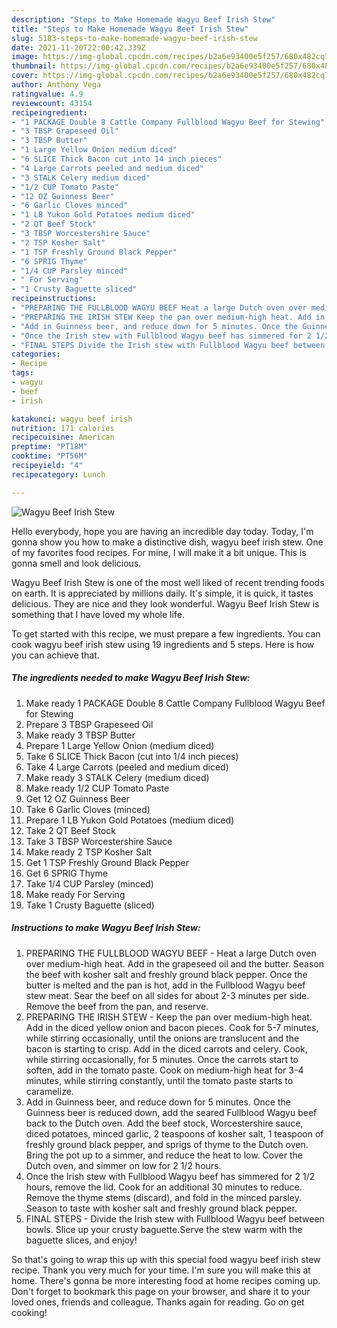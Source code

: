 ```yaml
---
description: "Steps to Make Homemade Wagyu Beef Irish Stew"
title: "Steps to Make Homemade Wagyu Beef Irish Stew"
slug: 5183-steps-to-make-homemade-wagyu-beef-irish-stew
date: 2021-11-20T22:00:42.339Z
image: https://img-global.cpcdn.com/recipes/b2a6e93400e5f257/680x482cq70/wagyu-beef-irish-stew-recipe-main-photo.jpg
thumbnail: https://img-global.cpcdn.com/recipes/b2a6e93400e5f257/680x482cq70/wagyu-beef-irish-stew-recipe-main-photo.jpg
cover: https://img-global.cpcdn.com/recipes/b2a6e93400e5f257/680x482cq70/wagyu-beef-irish-stew-recipe-main-photo.jpg
author: Anthony Vega
ratingvalue: 4.9
reviewcount: 43154
recipeingredient:
- "1 PACKAGE Double 8 Cattle Company Fullblood Wagyu Beef for Stewing"
- "3 TBSP Grapeseed Oil"
- "3 TBSP Butter"
- "1 Large Yellow Onion medium diced"
- "6 SLICE Thick Bacon cut into 14 inch pieces"
- "4 Large Carrots peeled and medium diced"
- "3 STALK Celery medium diced"
- "1/2 CUP Tomato Paste"
- "12 OZ Guinness Beer"
- "6 Garlic Cloves minced"
- "1 LB Yukon Gold Potatoes medium diced"
- "2 QT Beef Stock"
- "3 TBSP Worcestershire Sauce"
- "2 TSP Kosher Salt"
- "1 TSP Freshly Ground Black Pepper"
- "6 SPRIG Thyme"
- "1/4 CUP Parsley minced"
- " For Serving"
- "1 Crusty Baguette sliced"
recipeinstructions:
- "PREPARING THE FULLBLOOD WAGYU BEEF Heat a large Dutch oven over medium-high heat. Add in the grapeseed oil and the butter. Season the beef with kosher salt and freshly ground black pepper. Once the butter is melted and the pan is hot, add in the Fullblood Wagyu beef stew meat. Sear the beef on all sides for about 2-3 minutes per side. Remove the beef from the pan, and reserve."
- "PREPARING THE IRISH STEW Keep the pan over medium-high heat. Add in the diced yellow onion and bacon pieces. Cook for 5-7 minutes, while stirring occasionally, until the onions are translucent and the bacon is starting to crisp. Add in the diced carrots and celery. Cook, while stirring occasionally, for 5 minutes. Once the carrots start to soften, add in the tomato paste. Cook on medium-high heat for 3-4 minutes, while stirring constantly, until the tomato paste starts to caramelize."
- "Add in Guinness beer, and reduce down for 5 minutes. Once the Guinness beer is reduced down, add the seared Fullblood Wagyu beef back to the Dutch oven. Add the beef stock, Worcestershire sauce, diced potatoes, minced garlic, 2 teaspoons of kosher salt, 1 teaspoon of freshly ground black pepper, and sprigs of thyme to the Dutch oven. Bring the pot up to a simmer, and reduce the heat to low. Cover the Dutch oven, and simmer on low for 2 1/2 hours."
- "Once the Irish stew with Fullblood Wagyu beef has simmered for 2 1/2 hours, remove the lid. Cook for an additional 30 minutes to reduce. Remove the thyme stems (discard), and fold in the minced parsley. Season to taste with kosher salt and freshly ground black pepper."
- "FINAL STEPS Divide the Irish stew with Fullblood Wagyu beef between bowls. Slice up your crusty baguette.Serve the stew warm with the baguette slices, and enjoy!"
categories:
- Recipe
tags:
- wagyu
- beef
- irish

katakunci: wagyu beef irish 
nutrition: 171 calories
recipecuisine: American
preptime: "PT18M"
cooktime: "PT56M"
recipeyield: "4"
recipecategory: Lunch

---
```



![Wagyu Beef Irish Stew](https://img-global.cpcdn.com/recipes/b2a6e93400e5f257/680x482cq70/wagyu-beef-irish-stew-recipe-main-photo.jpg)

Hello everybody, hope you are having an incredible day today. Today, I'm gonna show you how to make a distinctive dish, wagyu beef irish stew. One of my favorites food recipes. For mine, I will make it a bit unique. This is gonna smell and look delicious.



Wagyu Beef Irish Stew is one of the most well liked of recent trending foods on earth. It is appreciated by millions daily. It's simple, it is quick, it tastes delicious. They are nice and they look wonderful. Wagyu Beef Irish Stew is something that I have loved my whole life.


To get started with this recipe, we must prepare a few ingredients. You can cook wagyu beef irish stew using 19 ingredients and 5 steps. Here is how you can achieve that.

<!--inarticleads1-->

##### The ingredients needed to make Wagyu Beef Irish Stew:

1. Make ready 1 PACKAGE Double 8 Cattle Company Fullblood Wagyu Beef for Stewing
1. Prepare 3 TBSP Grapeseed Oil
1. Make ready 3 TBSP Butter
1. Prepare 1 Large Yellow Onion (medium diced)
1. Take 6 SLICE Thick Bacon (cut into 1/4 inch pieces)
1. Take 4 Large Carrots (peeled and medium diced)
1. Make ready 3 STALK Celery (medium diced)
1. Make ready 1/2 CUP Tomato Paste
1. Get 12 OZ Guinness Beer
1. Take 6 Garlic Cloves (minced)
1. Prepare 1 LB Yukon Gold Potatoes (medium diced)
1. Take 2 QT Beef Stock
1. Take 3 TBSP Worcestershire Sauce
1. Make ready 2 TSP Kosher Salt
1. Get 1 TSP Freshly Ground Black Pepper
1. Get 6 SPRIG Thyme
1. Take 1/4 CUP Parsley (minced)
1. Make ready  For Serving
1. Take 1 Crusty Baguette (sliced)




<!--inarticleads2-->

##### Instructions to make Wagyu Beef Irish Stew:

1. PREPARING THE FULLBLOOD WAGYU BEEF - Heat a large Dutch oven over medium-high heat. Add in the grapeseed oil and the butter. Season the beef with kosher salt and freshly ground black pepper. Once the butter is melted and the pan is hot, add in the Fullblood Wagyu beef stew meat. Sear the beef on all sides for about 2-3 minutes per side. Remove the beef from the pan, and reserve.
1. PREPARING THE IRISH STEW - Keep the pan over medium-high heat. Add in the diced yellow onion and bacon pieces. Cook for 5-7 minutes, while stirring occasionally, until the onions are translucent and the bacon is starting to crisp. Add in the diced carrots and celery. Cook, while stirring occasionally, for 5 minutes. Once the carrots start to soften, add in the tomato paste. Cook on medium-high heat for 3-4 minutes, while stirring constantly, until the tomato paste starts to caramelize.
1. Add in Guinness beer, and reduce down for 5 minutes. Once the Guinness beer is reduced down, add the seared Fullblood Wagyu beef back to the Dutch oven. Add the beef stock, Worcestershire sauce, diced potatoes, minced garlic, 2 teaspoons of kosher salt, 1 teaspoon of freshly ground black pepper, and sprigs of thyme to the Dutch oven. Bring the pot up to a simmer, and reduce the heat to low. Cover the Dutch oven, and simmer on low for 2 1/2 hours.
1. Once the Irish stew with Fullblood Wagyu beef has simmered for 2 1/2 hours, remove the lid. Cook for an additional 30 minutes to reduce. Remove the thyme stems (discard), and fold in the minced parsley. Season to taste with kosher salt and freshly ground black pepper.
1. FINAL STEPS - Divide the Irish stew with Fullblood Wagyu beef between bowls. Slice up your crusty baguette.Serve the stew warm with the baguette slices, and enjoy!




So that's going to wrap this up with this special food wagyu beef irish stew recipe. Thank you very much for your time. I'm sure you will make this at home. There's gonna be more interesting food at home recipes coming up. Don't forget to bookmark this page on your browser, and share it to your loved ones, friends and colleague. Thanks again for reading. Go on get cooking!
